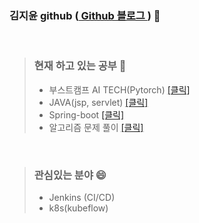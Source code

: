 ### 김지윤 github (<a href ="https://jiyun1006.github.io/"> Github 블로그 </a>) 👋   

<br>

>### 현재 하고 있는 공부 🤔        
>- 부스트캠프 AI TECH(Pytorch) <a href ="https://github.com/jiyun1006/Deep_first"> [클릭] </a>   
>- JAVA(jsp, servlet) <a href = "https://github.com/jiyun1006/java_web-jsp-servlet"> [클릭] </a>     
>- Spring-boot <a href = "https://github.com/jiyun1006/springboot-aws"> [클릭] </a>
>- 알고리즘 문제 풀이 <a href ="https://github.com/jiyun1006/algorithm"> [클릭] </a>   

<br>

>### 관심있는 분야 😄     
>- Jenkins (CI/CD)
>- k8s(kubeflow)




<!--
**jiyun1006/jiyun1006** is a ✨ _special_ ✨ repository because its `README.md` (this file) appears on your GitHub profile.

Here are some ideas to get you started:

- 🔭 I’m currently working on ...
- 🌱 I’m currently learning ...
- 👯 I’m looking to collaborate on ...
- 🤔 I’m looking for help with ...
- 💬 Ask me about ...
- 📫 How to reach me: ...
- 😄 Pronouns: ...
- ⚡ Fun fact: ...
-->
